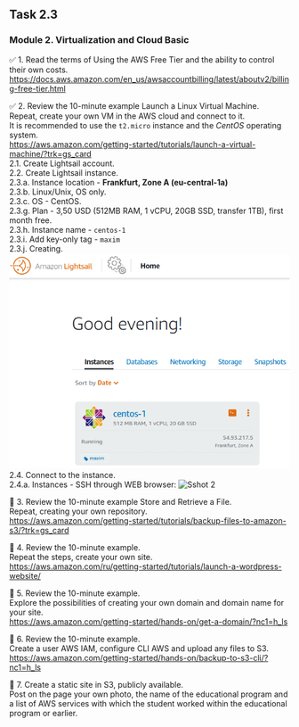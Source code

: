 ## Task 2.3
### Module 2. Virtualization and Cloud Basic
:white_check_mark: 1. Read the terms of Using the AWS Free Tier and the ability to control their own costs.  
https://docs.aws.amazon.com/en_us/awsaccountbilling/latest/aboutv2/billing-free-tier.html  

:white_check_mark: 2. Review the 10-minute example Launch a Linux Virtual Machine.  
Repeat, create your own VM in the AWS cloud and connect to it.  
It is recommended to use the `t2.micro` instance and the _CentOS_ operating system.  
https://aws.amazon.com/getting-started/tutorials/launch-a-virtual-machine/?trk=gs_card  
2.1. Create Lightsail account.  
2.2. Create Lightsail instance.  
2.3.a. Instance location - **Frankfurt, Zone A (eu-central-1a)**  
2.3.b. Linux/Unix, OS only.  
2.3.c. OS - CentOS.  
2.3.g. Plan - 3,50 USD (512MB RAM, 1 vCPU, 20GB SSD, transfer 1TB), first month free.  
2.3.h. Instance name - `centos-1`   
2.3.i. Add key-only tag - `maxim`  
2.3.j. Creating.  
![Sshot 1](https://github.com/nigth/DevOps_online_Kyiv_2020Q3Q4/blob/master/m2/task2.3/shots/1_create_light_inst.png "Sshot 1")  
2.4. Connect to the instance.  
2.4.a. Instances - SSH through WEB browser:
![Sshot 2](https://github.com/nigth/DevOps_online_Kyiv_2020Q3Q4/blob/master/m2/task2.3/shots/2_lightsail_ssh.png.png "Sshot 2")  

:black_square_button: 3. Review the 10-minute example Store and Retrieve a File.  
Repeat, creating your own repository.  
https://aws.amazon.com/getting-started/tutorials/backup-files-to-amazon-s3/?trk=gs_card  

:black_square_button: 4. Review the 10-minute example.  
Repeat the steps, create your own site.  
https://aws.amazon.com/ru/getting-started/tutorials/launch-a-wordpress-website/  

:black_square_button: 5. Review the 10-minute example.  
Explore the possibilities of creating your own domain and domain name for your site.  
https://aws.amazon.com/getting-started/hands-on/get-a-domain/?nc1=h_ls  

:black_square_button: 6. Review the 10-minute example.  
Create a user AWS IAM, configure CLI AWS and upload any files to S3.  
https://aws.amazon.com/getting-started/hands-on/backup-to-s3-cli/?nc1=h_ls  

:black_square_button: 7. Create a static site in S3, publicly available.  
Post on the page your own photo, the name of the educational program and  
a list of AWS services with which the student worked within the educational program or earlier.  


